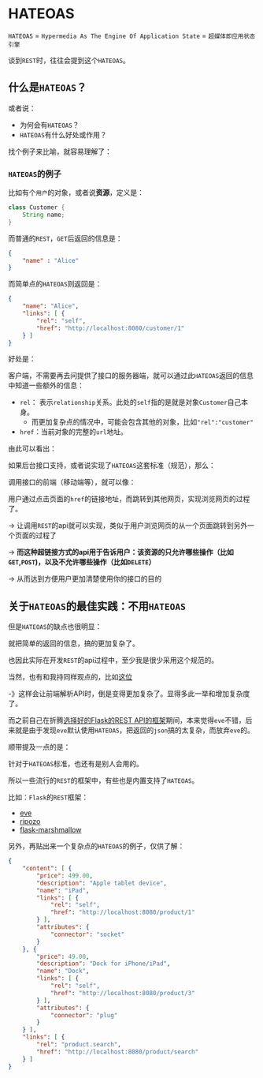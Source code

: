 # HATEOAS

`HATEOAS` = `Hypermedia As The Engine Of Application State` = `超媒体即应用状态引擎`

谈到`REST`时，往往会提到这个`HATEOAS`。

## 什么是`HATEOAS`？

或者说：

* 为何会有`HATEOAS`？
* `HATEOAS`有什么好处或作用？

找个例子来比喻，就容易理解了：

### `HATEOAS`的例子

比如有个`用户`的对象，或者说**资源**，定义是：

```java
class Customer {
    String name;
}
```

而普通的`REST`，`GET`后返回的信息是：

```json
{
    "name" : "Alice"
}
```

而简单点的`HATEOAS`则返回是：

```json
{
    "name": "Alice",
    "links": [ {
        "rel": "self",
        "href": "http://localhost:8080/customer/1"
    } ]
}
```

好处是：

客户端，不需要再去问提供了接口的服务器端，就可以通过此`HATEOAS`返回的信息中知道一些额外的信息：

* `rel`： 表示`relationship`关系。此处的`self`指的是就是对象`Customer`自己本身。
    * 而更加复杂点的情况中，可能会包含其他的对象，比如`"rel":"customer"`
* `href`：当前对象的完整的`url`地址。

由此可以看出：

如果后台接口支持，或者说实现了`HATEOAS`这套标准（规范），那么：

调用接口的前端（移动端等），就可以像：

用户通过点击页面的`href`的链接地址，而跳转到其他网页，实现浏览网页的过程了。

-> 让调用`REST`的api就可以实现，类似于用户浏览网页的从一个页面跳转到另外一个页面的过程了

-> **而这种超链接方式的api用于告诉用户：该资源的只允许哪些操作（比如`GET`,`POST`)，以及不允许哪些操作（比如`DELETE`）**

-> 从而达到方便用户更加清楚使用你的接口的目的

## 关于`HATEOAS`的最佳实践：**不用`HATEOAS`**

但是`HATEOAS`的缺点也很明显：

就把简单的返回的信息，搞的更加复杂了。

也因此实际在开发`REST`的api过程中，至少我是很少采用这个规范的。

当然，也有和我持同样观点的，比如[这位](https://jeffknupp.com/blog/2014/06/03/why-i-hate-hateoas/)

-》这样会让前端解析API时，倒是变得更加复杂了。显得多此一举和增加复杂度了。

而之前自己在折腾[选择好的Flask的REST API的框架](http://www.crifan.com/choose_better_flask_rest_api_framework_lib)期间，本来觉得`eve`不错，后来就是由于发现`eve`默认使用`HATEOAS`，把返回的`json`搞的太复杂，而放弃`eve`的。

顺带提及一点的是：

针对于`HATEOAS`标准，也还有是别人会用的。

所以一些流行的`REST`的框架中，有些也是内置支持了`HATEOAS`。

比如：`Flask`的`REST`框架：

* [eve](https://github.com/pyeve/eve)
* [ripozo](https://github.com/vertical-knowledge/ripozo)
* [flask-marshmallow](https://github.com/marshmallow-code/flask-marshmallow)

另外，再贴出来一个复杂点的`HATEOAS`的例子，仅供了解：

```json
{
    "content": [ {
        "price": 499.00,
        "description": "Apple tablet device",
        "name": "iPad",
        "links": [ {
            "rel": "self",
            "href": "http://localhost:8080/product/1"
        } ],
        "attributes": {
            "connector": "socket"
        }
    }, {
        "price": 49.00,
        "description": "Dock for iPhone/iPad",
        "name": "Dock",
        "links": [ {
            "rel": "self",
            "href": "http://localhost:8080/product/3"
        } ],
        "attributes": {
            "connector": "plug"
        }
    } ],
    "links": [ {
        "rel": "product.search",
        "href": "http://localhost:8080/product/search"
    } ]
}
```
